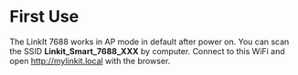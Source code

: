 # First Use

The LinkIt 7688 works in AP mode in default after power on.
You can scan the SSID __Linkit_Smart_7688_XXX__ by computer.
Connect to this WiFi and open http://mylinkit.local with the browser.


